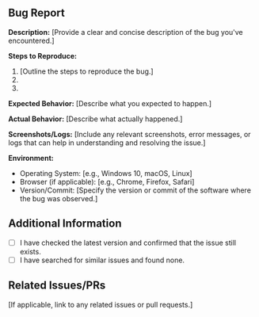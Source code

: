 ## Bug Report

**Description:**
[Provide a clear and concise description of the bug you've encountered.]

**Steps to Reproduce:**
1. [Outline the steps to reproduce the bug.]
2.
3.

**Expected Behavior:**
[Describe what you expected to happen.]

**Actual Behavior:**
[Describe what actually happened.]

**Screenshots/Logs:**
[Include any relevant screenshots, error messages, or logs that can help in understanding and resolving the issue.]

**Environment:**
- Operating System: [e.g., Windows 10, macOS, Linux]
- Browser (if applicable): [e.g., Chrome, Firefox, Safari]
- Version/Commit: [Specify the version or commit of the software where the bug was observed.]

## Additional Information

- [ ] I have checked the latest version and confirmed that the issue still exists.
- [ ] I have searched for similar issues and found none.

## Related Issues/PRs
[If applicable, link to any related issues or pull requests.]
